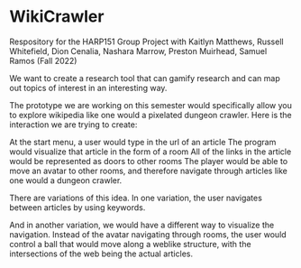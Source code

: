 # WikiCrawler
Respository for the HARP151 Group Project with Kaitlyn Matthews,  Russell Whitefield, Dion Cenalia, Nashara Marrow, Preston Muirhead, Samuel Ramos (Fall 2022)

We want to create a research tool that can gamify research and can map out topics of interest in an interesting way. 

The prototype we are working on this semester would specifically allow you to explore wikipedia like one would a pixelated dungeon crawler. Here is the interaction we are trying to create:

At the start menu, a user would type in the url of an article
The program would visualize that article in the form of a room 
All of the links in the article would be represented as doors to other rooms
The player would be able to move an avatar to other rooms, and therefore navigate through articles like one would a dungeon crawler. 
	
There are variations of this idea. In one variation, the user navigates between articles by using keywords. 

And in another variation, we would have a different way to visualize the navigation. Instead of the avatar navigating through rooms, the user would control a ball that would move along a weblike structure, with the intersections of the web being the actual articles. 
